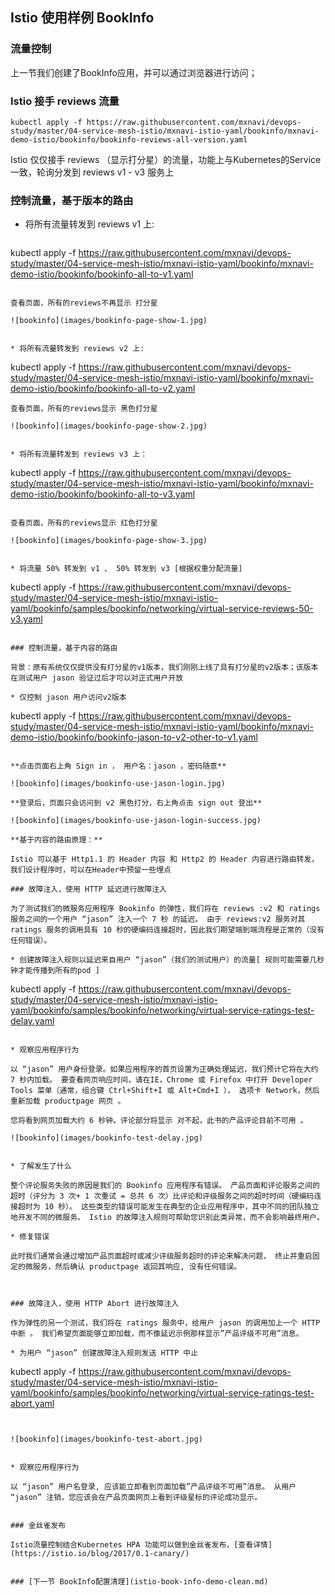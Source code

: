## Istio 使用样例 BookInfo

### 流量控制

上一节我们创建了BookInfo应用，并可以通过浏览器进行访问；

### Istio 接手 reviews 流量
  
  ```kubectl apply -f https://raw.githubusercontent.com/mxnavi/devops-study/master/04-service-mesh-istio/mxnavi-istio-yaml/bookinfo/mxnavi-demo-istio/bookinfo/bookinfo-reviews-all-version.yaml```
  
  Istio 仅仅接手 reviews （显示打分星）的流量，功能上与Kubernetes的Service一致，轮询分发到 reviews v1 - v3 服务上


### 控制流量，基于版本的路由

* 将所有流量转发到 reviews v1 上:

  ```
kubectl apply -f https://raw.githubusercontent.com/mxnavi/devops-study/master/04-service-mesh-istio/mxnavi-istio-yaml/bookinfo/mxnavi-demo-istio/bookinfo/bookinfo-all-to-v1.yaml
  ```
  
  查看页面，所有的reviews不再显示 打分星
  
  ![bookinfo](images/bookinfo-page-show-1.jpg)


* 将所有流量转发到 reviews v2 上:

  ```
  kubectl apply -f https://raw.githubusercontent.com/mxnavi/devops-study/master/04-service-mesh-istio/mxnavi-istio-yaml/bookinfo/mxnavi-demo-istio/bookinfo/bookinfo-all-to-v2.yaml
  ```
  查看页面，所有的reviews显示 黑色打分星
  
  ![bookinfo](images/bookinfo-page-show-2.jpg)
  
  
* 将所有流量转发到 reviews v3 上：

  ```
  kubectl apply -f https://raw.githubusercontent.com/mxnavi/devops-study/master/04-service-mesh-istio/mxnavi-istio-yaml/bookinfo/mxnavi-demo-istio/bookinfo/bookinfo-all-to-v3.yaml
  ```
  
  查看页面，所有的reviews显示 红色打分星
  
  ![bookinfo](images/bookinfo-page-show-3.jpg)
  
  
* 将流量 50% 转发到 v1 、 50% 转发到 v3 [根据权重分配流量]

  ```
  kubectl apply -f https://raw.githubusercontent.com/mxnavi/devops-study/master/04-service-mesh-istio/mxnavi-istio-yaml/bookinfo/samples/bookinfo/networking/virtual-service-reviews-50-v3.yaml
  ```
  
### 控制流量，基于内容的路由

背景：原有系统仅仅提供没有打分星的v1版本，我们刚刚上线了具有打分星的v2版本；该版本在测试用户 jason 验证过后才可以对正式用户开放

* 仅控制 jason 用户访问v2版本
  
  ```
  kubectl apply -f https://raw.githubusercontent.com/mxnavi/devops-study/master/04-service-mesh-istio/mxnavi-istio-yaml/bookinfo/mxnavi-demo-istio/bookinfo/bookinfo-jason-to-v2-other-to-v1.yaml
  ```
  
  **点击页面右上角 Sign in ， 用户名：jason ，密码随意**
  
  ![bookinfo](images/bookinfo-use-jason-login.jpg)
  
  **登录后，页面只会访问到 v2 黑色打分，右上角点击 sign out 登出**
  
  ![bookinfo](images/bookinfo-use-jason-login-success.jpg)
  
**基于内容的路由原理：**

Istio 可以基于 Http1.1 的 Header 内容 和 Http2 的 Header 内容进行路由转发，我们设计程序时，可以在Header中预留一些埋点

### 故障注入，使用 HTTP 延迟进行故障注入

为了测试我们的微服务应用程序 Bookinfo 的弹性，我们将在 reviews :v2 和 ratings 服务之间的一个用户 “jason” 注入一个 7 秒 的延迟。 由于 reviews:v2 服务对其 ratings 服务的调用具有 10 秒的硬编码连接超时，因此我们期望端到端流程是正常的（没有任何错误）。

* 创建故障注入规则以延迟来自用户 “jason”（我们的测试用户）的流量[ 规则可能需要几秒钟才能传播到所有的pod ]

  ```
kubectl apply -f https://raw.githubusercontent.com/mxnavi/devops-study/master/04-service-mesh-istio/mxnavi-istio-yaml/bookinfo/samples/bookinfo/networking/virtual-service-ratings-test-delay.yaml
  ```

* 观察应用程序行为

  以 “jason” 用户身份登录。如果应用程序的首页设置为正确处理延迟，我们预计它将在大约 7 秒内加载。 要查看网页响应时间，请在IE，Chrome 或 Firefox 中打开 Developer Tools 菜单（通常，组合键 Ctrl+Shift+I 或 Alt+Cmd+I ）， 选项卡 Network，然后重新加载 productpage 网页 。

  您将看到网页加载大约 6 秒钟。评论部分将显示 对不起，此书的产品评论目前不可用 。
  
  ![bookinfo](images/bookinfo-test-delay.jpg)
  
  
* 了解发生了什么

  整个评论服务失败的原因是我们的 Bookinfo 应用程序有错误。 产品页面和评论服务之间的超时（评分为 3 次+ 1 次重试 = 总共 6 次）比评论和评级服务之间的超时时间（硬编码连接超时为 10 秒）。 这些类型的错误可能发生在典型的企业应用程序中，其中不同的团队独立地开发不同的微服务。 Istio 的故障注入规则可帮助您识别此类异常，而不会影响最终用户。
  
* 修复错误
  
  此时我们通常会通过增加产品页面超时或减少评级服务超时的评论来解决问题， 终止并重启固定的微服务，然后确认 productpage 返回其响应, 没有任何错误。



### 故障注入，使用 HTTP Abort 进行故障注入  

作为弹性的另一个测试，我们将在 ratings 服务中，给用户 jason 的调用加上一个 HTTP 中断 。 我们希望页面能够立即加载，而不像延迟示例那样显示”产品评级不可用”消息。

* 为用户 “jason” 创建故障注入规则发送 HTTP 中止
  
  ```
  kubectl apply -f https://raw.githubusercontent.com/mxnavi/devops-study/master/04-service-mesh-istio/mxnavi-istio-yaml/bookinfo/samples/bookinfo/networking/virtual-service-ratings-test-abort.yaml
  ```


  ![bookinfo](images/bookinfo-test-abort.jpg)
  

* 观察应用程序行为
  
  以 “jason” 用户名登录, 应该能立即看到页面加载”产品评级不可用”消息。 从用户 “jason” 注销，您应该会在产品页面网页上看到评级星标的评论成功显示。


### 金丝雀发布

Istio流量控制结合Kubernetes HPA 功能可以做到金丝雀发布，[查看详情](https://istio.io/blog/2017/0.1-canary/)


### [下一节 BookInfo配置清理](istio-book-info-demo-clean.md)